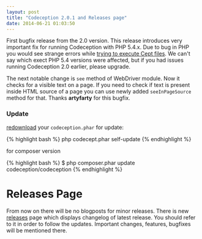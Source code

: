 ```yaml
---
layout: post
title: "Codeception 2.0.1 and Releases page"
date: 2014-06-21 01:03:50
---
```


First bugfix release from the 2.0 version. This release introduces very important fix for running Codeception with PHP 5.4.x. Due to bug in PHP you would see strange errors while [trying to execute Cept files](https://github.com/Codeception/Codeception/issues/1084). We can't say which exect PHP 5.4 versions were affected, but if you had issues running Codeception 2.0 earlier, please upgrade.

The next notable change is `see` method of WebDriver module. Now it checks for a visible text on a page. If you need to check if text is present inside HTML source of a page you can use newly added `seeInPageSource` method for that. Thanks **artyfarty** for this bugfix.

### Update

[redownload](http://codeception.com/thanks.html) your `codeception.phar` for update:

{% highlight bash %}
php codecept.phar self-update
{% endhighlight %}

for composer version

{% highlight bash %}
$ php composer.phar update codeception/codeception
{% endhighlight %}


# Releases Page

From now on there will be no blogposts for minor releases. There is new [releases](/releases) page which displays changelog of latest release. You should refer to it in order to follow the updates. Important changes, features, bugfixes will be mentioned there.

